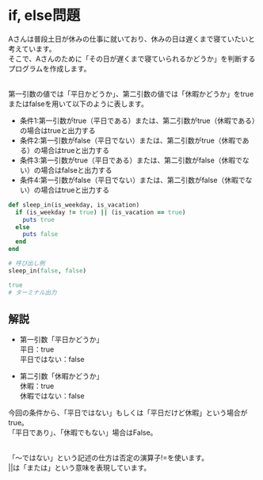# if, else問題

Aさんは普段土日が休みの仕事に就いており、休みの日は遅くまで寝ていたいと考えています。<br>
そこで、Aさんのために「その日が遅くまで寝ていられるかどうか」を判断するプログラムを作成します。<br><br>

第一引数の値では「平日かどうか」、第二引数の値では「休暇かどうか」をtrueまたはfalseを用いて以下のように表します。
- 条件1:第一引数がtrue（平日である）または、第二引数がtrue（休暇である）の場合はtrueと出力する
- 条件2:第一引数がfalse（平日でない）または、第二引数がtrue（休暇である）の場合はtrueと出力する
- 条件3:第一引数がtrue（平日である）または、第二引数がfalse（休暇でない）の場合はfalseと出力する
- 条件4:第一引数がfalse（平日でない）または、第二引数がfalse（休暇でない）の場合はtrueと出力する

```ruby
def sleep_in(is_weekday, is_vacation)
  if (is_weekday != true) || (is_vacation == true)
    puts true
  else
    puts false
  end
end

# 呼び出し例
sleep_in(false, false)
```
```ruby
true
# ターミナル出力
```

## 解説

- 第一引数「平日かどうか」<br>
平日：true<br>
平日ではない：false<br>

- 第二引数「休暇かどうか」<br>
休暇：true<br>
休暇ではない：false<br>

今回の条件から、「平日ではない」もしくは「平日だけど休暇」という場合がtrue。<br>
「平日であり」、「休暇でもない」場合はFalse。<br><br>

「〜ではない」という記述の仕方は否定の演算子!=を使います。<br>
||は「または」という意味を表現しています。<br>

